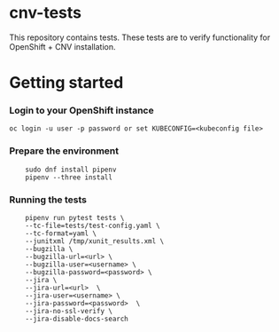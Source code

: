 # cnv-tests
This repository contains tests. These tests are to verify functionality for OpenShift + CNV installation.

# Getting started
### Login to your OpenShift instance
```
oc login -u user -p password or set KUBECONFIG=<kubeconfig file> 
```
### Prepare the environment
```
    sudo dnf install pipenv
    pipenv --three install
```
### Running the tests
```
    pipenv run pytest tests \
    --tc-file=tests/test-config.yaml \
    --tc-format=yaml \
    --junitxml /tmp/xunit_results.xml \
    --bugzilla \
    --bugzilla-url=<url> \
    --bugzilla-user=<username> \
    --bugzilla-password=<password> \
    --jira \
    --jira-url=<url>  \
    --jira-user=<username> \
    --jira-password=<password>  \
    --jira-no-ssl-verify \
    --jira-disable-docs-search
```
